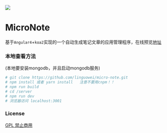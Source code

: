 ![](http://ouo33aiyh.bkt.clouddn.com/%E5%B1%8F%E5%B9%95%E5%BF%AB%E7%85%A7%202017-08-29%2009.41.31.png)

# MicroNote

基于`Angular4`+`koa2`实现的一个自动生成笔记文章的应用管理程序，在线预览[地址](https://lweiwei.com:3001)
### 本地查看方法
(本地要安装mongodb，并且启动mongodb服务)

``` bash
# git clone https://github.com/linguowei/micro-note.git
# npm install 或者 yarn install   注意不要用cnpm！！
# npm run build
# cd /server
# npm run dev
# 浏览器访问 localhost:3001
```
### License
[GPL 禁止商用](https://www.oschina.net/question/54100_9455)
